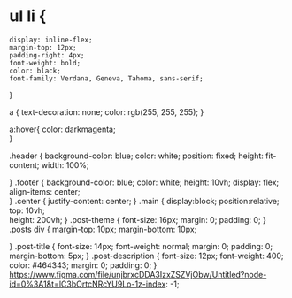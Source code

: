 # ul li {
    display: inline-flex;
    margin-top: 12px;
    padding-right: 4px;
    font-weight: bold;
    color: black;
    font-family: Verdana, Geneva, Tahoma, sans-serif;

}

a {
    text-decoration: none;
    color: rgb(255, 255, 255);
   }

a:hover{
    color: darkmagenta;   
}

.header {
    background-color: blue;
    color: white;
    position: fixed;
    height: fit-content;
    width: 100%;   
    
}
.footer {
    background-color: blue;
    color: white;
    height: 10vh;
    display: flex;
    align-items: center;  
}
.center {
    justify-content: center;
}
.main {
     display:block;
     position:relative; 
     top: 10vh;   
     height: 200vh;
}
.post-theme {
    font-size: 16px;
    margin: 0;
    padding: 0;
}
.posts div {
    margin-top: 10px;
    margin-bottom: 10px;
    
}
.post-title {
    font-size: 14px;
    font-weight: normal;
    margin: 0;
    padding: 0;
    margin-bottom: 5px;
}
.post-description {
    font-size: 12px;
    font-weight: 400;
    color: #464343;
    margin: 0;
    padding: 0;
}
https://www.figma.com/file/unjbrxcDDA3IzxZSZVjObw/Untitled?node-id=0%3A1&t=lC3bOrtcNRcYU9Lo-1z-index: -1;
